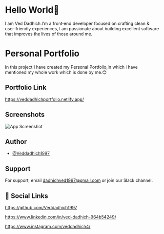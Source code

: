 # Hello World👋

I am Ved Dadhich.I'm a front‑end developer focused on crafting clean & user‑friendly experiences, I am passionate about building excellent software that improves the lives of those around me.

# Personal Portfolio

In this project I have created my Personal Portfolio,In which i have mentioned my whole work which is done by me.😊

## Portfolio Link

https://veddadhichportfolio.netlify.app/

## Screenshots

![App Screenshot](./images/Portfolio.png)

## Author

- [@Veddadhich1997](https://www.github.com/Veddadhich1997)

## Support

For support, email dadhichved1997@gmail.com or join our Slack channel.

## 🔗 Social Links

https://github.com/Veddadhich1997

https://www.linkedin.com/in/ved-dadhich-964b54249/

https://www.instagram.com/veddadhich4/
